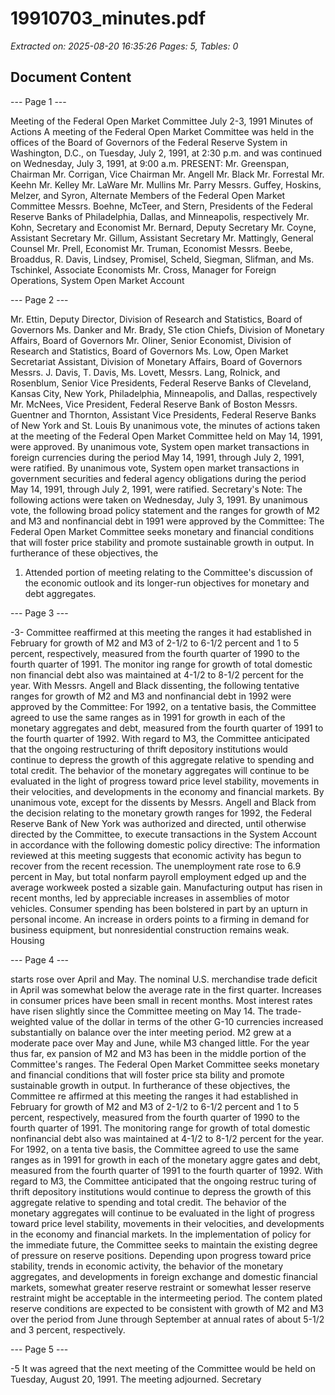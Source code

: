 # 19910703_minutes.pdf

*Extracted on: 2025-08-20 16:35:26*
*Pages: 5, Tables: 0*

## Document Content

--- Page 1 ---

Meeting of the Federal Open Market Committee
July 2-3, 1991
Minutes of Actions
A meeting of the Federal Open Market Committee was held in
the offices of the Board of Governors of the Federal Reserve System in
Washington, D.C., on Tuesday, July 2, 1991, at 2:30 p.m. and was
continued on Wednesday, July 3, 1991, at 9:00 a.m.
PRESENT: Mr. Greenspan, Chairman
Mr. Corrigan, Vice Chairman
Mr. Angell
Mr. Black
Mr. Forrestal
Mr. Keehn
Mr. Kelley
Mr. LaWare
Mr. Mullins
Mr. Parry
Messrs. Guffey, Hoskins, Melzer, and Syron, Alternate
Members of the Federal Open Market Committee
Messrs. Boehne, McTeer, and Stern, Presidents of the
Federal Reserve Banks of Philadelphia, Dallas,
and Minneapolis, respectively
Mr. Kohn, Secretary and Economist
Mr. Bernard, Deputy Secretary
Mr. Coyne, Assistant Secretary
Mr. Gillum, Assistant Secretary
Mr. Mattingly, General Counsel
Mr. Prell, Economist
Mr. Truman, Economist
Messrs. Beebe, Broaddus, R. Davis, Lindsey,
Promisel, Scheld, Siegman, Slifman, and
Ms. Tschinkel, Associate Economists
Mr. Cross, Manager for Foreign Operations,
System Open Market Account

--- Page 2 ---

Mr. Ettin, Deputy Director, Division of Research and
Statistics, Board of Governors
Ms. Danker and Mr. Brady, S1e ction Chiefs, Division of
Monetary Affairs, Board of Governors
Mr. Oliner, Senior Economist, Division of Research and
Statistics, Board of Governors
Ms. Low, Open Market Secretariat Assistant, Division
of Monetary Affairs, Board of Governors
Messrs. J. Davis, T. Davis, Ms. Lovett, Messrs. Lang,
Rolnick, and Rosenblum, Senior Vice Presidents,
Federal Reserve Banks of Cleveland, Kansas City,
New York, Philadelphia, Minneapolis, and Dallas,
respectively
Mr. McNees, Vice President, Federal Reserve Bank of
Boston
Messrs. Guentner and Thornton, Assistant Vice Presidents,
Federal Reserve Banks of New York and St. Louis
By unanimous vote, the minutes of actions taken at the meeting of
the Federal Open Market Committee held on May 14, 1991, were approved.
By unanimous vote, System open market transactions in foreign
currencies during the period May 14, 1991, through July 2, 1991, were
ratified.
By unanimous vote, System open market transactions in government
securities and federal agency obligations during the period May 14, 1991,
through July 2, 1991, were ratified.
Secretary's Note: The following actions were taken on
Wednesday, July 3, 1991.
By unanimous vote, the following broad policy statement and the
ranges for growth of M2 and M3 and nonfinancial debt in 1991 were approved
by the Committee:
The Federal Open Market Committee seeks
monetary and financial conditions that will foster
price stability and promote sustainable growth in
output. In furtherance of these objectives, the
1. Attended portion of meeting relating to the Committee's discussion
of the economic outlook and its longer-run objectives for monetary
and debt aggregates.

--- Page 3 ---

-3-
Committee reaffirmed at this meeting the ranges it
had established in February for growth of M2 and
M3 of 2-1/2 to 6-1/2 percent and 1 to 5 percent,
respectively, measured from the fourth quarter of
1990 to the fourth quarter of 1991. The monitor
ing range for growth of total domestic non
financial debt also was maintained at 4-1/2 to
8-1/2 percent for the year.
With Messrs. Angell and Black dissenting, the following
tentative ranges for growth of M2 and M3 and nonfinancial debt in 1992
were approved by the Committee:
For 1992, on a tentative basis, the Committee
agreed to use the same ranges as in 1991 for
growth in each of the monetary aggregates and
debt, measured from the fourth quarter of 1991 to
the fourth quarter of 1992. With regard to M3,
the Committee anticipated that the ongoing
restructuring of thrift depository institutions
would continue to depress the growth of this
aggregate relative to spending and total credit.
The behavior of the monetary aggregates will
continue to be evaluated in the light of progress
toward price level stability, movements in their
velocities, and developments in the economy and
financial markets.
By unanimous vote, except for the dissents by Messrs. Angell
and Black from the decision relating to the monetary growth ranges for
1992, the Federal Reserve Bank of New York was authorized and directed,
until otherwise directed by the Committee, to execute transactions in
the System Account in accordance with the following domestic policy
directive:
The information reviewed at this meeting suggests
that economic activity has begun to recover from the
recent recession. The unemployment rate rose to 6.9
percent in May, but total nonfarm payroll employment
edged up and the average workweek posted a sizable
gain. Manufacturing output has risen in recent months,
led by appreciable increases in assemblies of motor
vehicles. Consumer spending has been bolstered in part
by an upturn in personal income. An increase in orders
points to a firming in demand for business equipment,
but nonresidential construction remains weak. Housing

--- Page 4 ---

starts rose over April and May. The nominal U.S.
merchandise trade deficit in April was somewhat below
the average rate in the first quarter. Increases in
consumer prices have been small in recent months.
Most interest rates have risen slightly since the
Committee meeting on May 14. The trade-weighted value
of the dollar in terms of the other G-10 currencies
increased substantially on balance over the inter
meeting period.
M2 grew at a moderate pace over May and June,
while M3 changed little. For the year thus far, ex
pansion of M2 and M3 has been in the middle portion of
the Committee's ranges.
The Federal Open Market Committee seeks monetary
and financial conditions that will foster price sta
bility and promote sustainable growth in output. In
furtherance of these objectives, the Committee re
affirmed at this meeting the ranges it had established
in February for growth of M2 and M3 of 2-1/2 to 6-1/2
percent and 1 to 5 percent, respectively, measured from
the fourth quarter of 1990 to the fourth quarter of
1991. The monitoring range for growth of total
domestic nonfinancial debt also was maintained at 4-1/2
to 8-1/2 percent for the year. For 1992, on a tenta
tive basis, the Committee agreed to use the same ranges
as in 1991 for growth in each of the monetary aggre
gates and debt, measured from the fourth quarter of
1991 to the fourth quarter of 1992. With regard to M3,
the Committee anticipated that the ongoing restruc
turing of thrift depository institutions would continue
to depress the growth of this aggregate relative to
spending and total credit. The behavior of the
monetary aggregates will continue to be evaluated in
the light of progress toward price level stability,
movements in their velocities, and developments in the
economy and financial markets.
In the implementation of policy for the immediate
future, the Committee seeks to maintain the existing
degree of pressure on reserve positions. Depending
upon progress toward price stability, trends in
economic activity, the behavior of the monetary
aggregates, and developments in foreign exchange and
domestic financial markets, somewhat greater reserve
restraint or somewhat lesser reserve restraint might be
acceptable in the intermeeting period. The contem
plated reserve conditions are expected to be consistent
with growth of M2 and M3 over the period from June
through September at annual rates of about 5-1/2 and 3
percent, respectively.

--- Page 5 ---

-5
It was agreed that the next meeting of the Committee would be
held on Tuesday, August 20, 1991.
The meeting adjourned.
Secretary